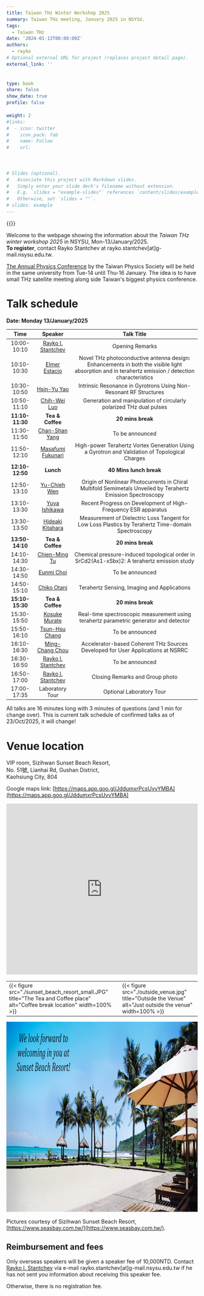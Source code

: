 ```yaml
---
title: Taiwan THz Winter Workshop 2025
summary: Taiwan THz meeting, January 2025 in NSYSU.
tags:
  - Taiwan THz
date: '2024-01-13T00:00:00Z'
authors:
  - rayko
# Optional external URL for project (replaces project detail page).
external_link: ''


type: book
share: false
show_date: true
profile: false

weight: 2
#links:
#  - icon: twitter
#    icon_pack: fab
#    name: Follow
#    url: 



# Slides (optional).
#   Associate this project with Markdown slides.
#   Simply enter your slide deck's filename without extension.
#   E.g. `slides = "example-slides"` references `content/slides/example-slides.md`.
#   Otherwise, set `slides = ""`.
# slides: example
---
```


{{<toc hide_on="xl">}}

Welcome to the webpage showing the information about the *Taiwan THz winter workshop 2025* in NSYSU, Mon-13/January/2025. 
<br>**To register**, contact Rayko Stantchev at rayko.stantchev[at]g-mail.nsysu.edu.tw.

[The Annual Physics Conference](https://tps2025.conf.tw/site/page.aspx?pid=901&sid=1600&lang=en) by the Taiwan Physics Society will be held in the same university from Tue-14 until Thu-16 January. The idea is to have small THz satellite meeting along side Taiwan's biggest physics conference. 


# Talk schedule
**Date: Monday 13/January/2025**


| Time  | Speaker  | Talk Title |
|:---------:|:---------:|:---------:|
| 10:00-10:10 | [Rayko I. Stantchev](/author/rayko-ivanov-stantchev) | Opening Remarks | 
| 10:10-10:30 | [ Elmer Estacio ](https://nip.upd.edu.ph/profiles/elmer-s-estacio/) | Novel THz photoconductive antenna design:  Enhancements in both the visible light absorption and in terahertz emission / detection characteristics | 
| 10:30-10:50 | [ Hsin-Yu Yao ](https://physics.ccu.edu.tw/p/404-1077-33740.php?Lang=zh-tw) | Intrinsic Resonance in Gyrotrons Using Non-Resonant RF Structures | 
| 10:50-11:10 | [ Chih-Wei Luo ](https://udllab.web.nycu.edu.tw/professor/) | Generation and manipulation of circularly polarized THz dual pulses | 
| **11:10-11:30** | **Tea & Coffee** | **20 mins break** | 
| 11:30-11:50 | [ Chan-Shan Yang ](https://sites.google.com/view/units-lab/Home?authuser=0) |  To be announced  | 
| 11:50-12:10 | [ Masafumi Fukunari ](https://r-info.ad.u-fukui.ac.jp/Profiles/30/0002988/profile.html?lang=en) | High-power Terahertz Vortex Generation Using a Gyrotron and Validation of Topological Charges | 
| **12:10-12:50** | **Lunch** | **40 Mins lunch break** | 
| 12:50-13:10 | [ Yu-Chieh Wen ](https://www.phys.sinica.edu.tw/~optical/index_e.php?p=groupLeader_e) | Origin of Nonlinear Photocurrents in Chiral Multifold Semimetals Unveiled by Terahertz Emission Spectroscopy | 
| 13:10-13:30 | [ Yuya Ishikawa ](https://r-info.ad.u-fukui.ac.jp/Profiles/30/0002976/profile.html?lang=en) | Recent Progress on Development of High-Frequency ESR apparatus | 
| 13:30-13:50 | [ Hideaki Kitahara ](https://r-info.ad.u-fukui.ac.jp/Profiles/30/0002981/profile.html?lang=en) | Measurement of Dielectric Loss Tangent for Low Loss Plastics by Terahertz Time-domain Spectroscopy | 
| **13:50-14:10** | **Tea & Coffee** | **20 mins break** | 
| 14:10-14:30 | [ Chien-Ming Tu ](https://ep.nycu.edu.tw/en/faculty_info/%E6%9D%9C%E5%BB%BA%E6%98%8E/) | Chemical pressure-induced topological order in SrCd2(As1-xSbx)2: A terahertz emission study | 
| 14:30-14:50 | [ Eunmi Choi ](https://emchoi.unist.ac.kr/?page_id=8) |  To be announced  | 
| 14:50-15:10 | [ Chiko Otani ](https://www.riken.jp/en/research/labs/rap/thz_sens_imag/index.html) | Terahertz Sensing, Imaging and Applications | 
| **15:10-15:30** | **Tea & Coffee** | **20 mins break** | 
| 15:30-15:50 | [Kosuke Murate](https://profs.provost.nagoya-u.ac.jp/html/100010133_en.html) | Real-time spectroscopic measurement using terahertz parametric generator and detector | 
| 15:50-16:10 | [Tsun-Hsu Chang](https://khub.nthu.edu.tw/researcherProfile?uuid=25774CEE-118E-4316-934A-8FC573E0BF44) |  To be announced | 
| 16:10-16:30 | [ Ming-Chang Chou](https://www.nsrrc.org.tw/Chinese/personal.aspx?ID=15250&Dept_UID=37&Type=D) | Accelerator-based Coherent THz Sources Developed for User Applications at NSRRC | 
| 16:30-16:50 | [Rayko I. Stantchev](/author/rayko-ivanov-stantchev) | To be announced | 
| 16:50-17:00 | [Rayko I. Stantchev](/author/rayko-ivanov-stantchev) | Closing Remarks and Group photo | 
| 17:00-17:35 | Laboratory Tour | Optional Laboratory Tour | 


 





All talks are 16 minutes long with 3 minutes of questions (and 1 min for change over).
This is current talk schedule of confirmed talks as of 23/Oct/2025, it will change!







# Venue location

VIP room, Sizihwan Sunset Beach Resort, <br>
No. 51號, Lianhai Rd, Gushan District, <br>
Kaohsiung City, 804 <br>

Google maps link: [https://maps.app.goo.gl/JddumxrPcsUvvYMBA](https://maps.app.goo.gl/JddumxrPcsUvvYMBA)

<iframe class="map" src="https://www.google.com/maps/embed?pb=!1m18!1m12!1m3!1d3682.7751381598337!2d120.26219631095239!3d22.624870630966807!2m3!1f0!2f0!3f0!3m2!1i1024!2i768!4f13.1!3m3!1m2!1s0x346e0408391921ab%3A0xa2079f8580985bf2!2sSunset%20Beach%20Resort!5e0!3m2!1sen!2stw!4v1714029123518!5m2!1sen!2stw" width="100%" height="450px" style="border:0;" loading="lazy" referrerpolicy="no-referrer-when-downgrade"></iframe>

<table class="table2">
<tr>
  <td>{{< figure src="./sunset_beach_resort_small.JPG" title="The Tea and Coffee place" alt="Coffee break location" width=100% >}} </td>
  <td>{{< figure src="./outside_venue.jpg" title="Outside the Venue" alt="Just outside the venue" width=100% >}} </td>
</tr>

</table>


<img src="./we_welcome_banner_text.jpg" width="100%" height="500" class="reveal">

Pictures courtesy of Sizihwan Sunset Beach Resort, [https://www.seasbay.com.tw/](https://www.seasbay.com.tw/).


## Reimbursement and fees

Only overseas speakers will be given a speaker fee of 10,000NTD. Contact [Rayko I. Stantchev](/author/rayko-ivanov-stantchev) via e-mail rayko.stantchev[at]g-mail.nsysu.edu.tw if he has not sent you information about receiving this speaker fee.


Otherwise, there is no registration fee.
